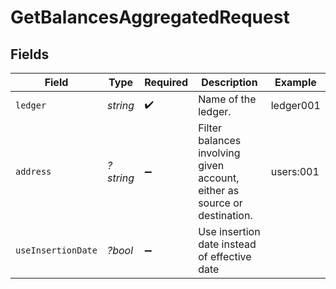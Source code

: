 # GetBalancesAggregatedRequest


## Fields

| Field                                                                     | Type                                                                      | Required                                                                  | Description                                                               | Example                                                                   |
| ------------------------------------------------------------------------- | ------------------------------------------------------------------------- | ------------------------------------------------------------------------- | ------------------------------------------------------------------------- | ------------------------------------------------------------------------- |
| `ledger`                                                                  | *string*                                                                  | :heavy_check_mark:                                                        | Name of the ledger.                                                       | ledger001                                                                 |
| `address`                                                                 | *?string*                                                                 | :heavy_minus_sign:                                                        | Filter balances involving given account, either as source or destination. | users:001                                                                 |
| `useInsertionDate`                                                        | *?bool*                                                                   | :heavy_minus_sign:                                                        | Use insertion date instead of effective date                              |                                                                           |